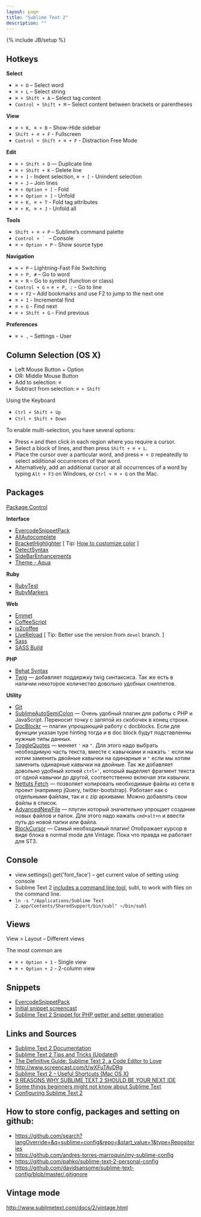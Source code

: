 ```yaml
---
layout: page
title: "Sublime Text 2"
description: ""
---
```

{% include JB/setup %}

## Hotkeys

**Select**

* `⌘ + D` – Select word
* `⌘ + L` – Select string
* `⌘ + Shift + A` – Select tag content
* `Control + Shift + M` – Select content between brackets or parentheses

**View**

* `⌘ + K, ⌘ + B` – Show-Hide sidebar
* `Shift + ⌘ + F` - Fullscreen
* `Control + Shift + ⌘ + F` - Distraction Free Mode

**Edit**

* `⌘ + Shift + D` — Duplicate line
* `⌘ + Shift + K` - Delete line
* `⌘ + ]` - Indent selection, `⌘ + [` - Unindent selection
* `⌘ + J` – Join lines
* `⌘ + Option + [` - Fold
* `⌘ + Option + ]` - Unfold
* `⌘ + K, ⌘ + T` - Fold tag attributes
* `⌘ + K, ⌘ + J` - Unfold all

**Tools**

* `Shift + ⌘ + P` – Sublime’s command palette
* ``Control + ` `` – Console
* `⌘ + Option + P` - Show source type

**Navigation**

* `⌘ + P` – Lightning-Fast File Switching
* `⌘ + P, #` – Go to word
* `⌘ + R` – Go to symbol (function or class)
* `Control + G` = `⌘ + P, :` - Go to line 
* `⌘ + F2` – Add bookmarks and use F2 to jump to the next one
* `⌘ + I` - Incremental find
* `⌘ + G` - Find next
* `⌘ + Shift + G` - Find previous

**Preferences**

* `⌘ + ,` – Settings - User

## Column Selection (OS X)

* Left Mouse Button + Option
* OR: Middle Mouse Button
* Add to selection: `⌘`
* Subtract from selection: `⌘ + Shift`


Using the Keyboard

* `Ctrl + Shift + Up`
* `Ctrl + Shift + Down`


To enable multi-selection, you have several options:

* Press `⌘` and then click in each region where you require a cursor.
* Select a block of lines, and then press `Shift + ⌘ + L`.
* Place the cursor over a particular word, and press `⌘ + D` repeatedly to select additional occurrences of that word.
* Alternatively, add an additional cursor at all occurrences of a word by typing `Alt + F3` on Windows, or `Ctrl + ⌘ + G` on the Mac.

## Packages

[Package Control](http://wbond.net/sublime_packages/package_control)

**Interface**

* [EvercodeSnippetPack](https://github.com/EvercodeLab/sublime2-snippets)
* [AllAutocomplete](https://github.com/alienhard/SublimeAllAutocomplete) 
* [BracketHighlighter](https://github.com/facelessuser/BracketHighlighter) [ Tip: [How to customize color](https://gist.github.com/JazzJackrabbit/5024243) ]
* [DetectSyntax](https://github.com/phillipkoebbe/DetectSyntax)
* [SideBarEnhancements](https://github.com/titoBouzout/SideBarEnhancements)
* [Theme - Aqua](https://github.com/cafarm/aqua-theme)

**Ruby**

* [RubyTest](https://github.com/maltize/sublime-text-2-ruby-tests)
* [RubyMarkers](https://github.com/mmims/sublime-text-2-ruby-markers)

**Web**

* [Emmet](https://github.com/sergeche/emmet-sublime)
* [CoffeeScript](https://github.com/Xavura/CoffeeScript-Sublime-Plugin)
* [js2coffee](https://github.com/nibblebot/sublime-js2coffee)
* [LiveReload](https://github.com/dz0ny/LiveReload-sublimetext2/tree/devel) [ Tip: Better use the version from `devel` branch. ]
* [Sass](https://github.com/nathos/sass-textmate-bundle)
* [SASS Build](https://github.com/jaumefontal/SASS-Build-SublimeText2)

**PHP**

* [Behat Syntax](https://github.com/omissis/sublime-behat-syntax)
* [Twig](https://github.com/Anomareh/PHP-Twig.tmbundle) — добавляет поддержку twig синтаксиса. Так же есть в наличии некоторое количество довольно удобных сниппетов.

**Utility**

* [Git](https://github.com/kemayo/sublime-text-2-git)
* [SublimeAutoSemiColon](https://github.com/LewisW/SublimeAutoSemiColon) — Очень удобный плагин для работы с PHP и JavaScript. Переносит точку с запятой из скобочек в конец строки.
* [DocBlockr](https://github.com/spadgos/sublime-jsdocs) — плагин упрощающий работу с docblocks. Если для функции указан type hinting тогда и в doc block будут подставленны нужные типы данных.
* [ToggleQuotes](https://github.com/spadgos/sublime-ToggleQuotes) — меняет `'` на `"`. Для этого надо выбрать необходимую часть текста, вместе с кавычками и нажать `'` если мы хотим заменить двойные кавычки на одинарные и `"` если мы хотим заменить одинарные кавычки на двойные. Так же добавляет довольно удобный хоткей `ctrl+'`, который выделяет фрагмент текста от одной кавычки до другой, соответственно включая эти кавычки.
* [Nettuts Fetch](https://github.com/weslly/Nettuts-Fetch/tree/master) — позволяет копировать необходимые файлы из сети в проект (например jQuery, twitter-bootstrap). Работает как с отдельными файлам, так и с zip архивами. Можно добавлять свои файлы в список.
* [AdvancedNewFile](https://github.com/skuroda/Sublime-AdvancedNewFile) — плугин который значительно упрощает создание новых файлов и папок. Для этого надо нажать `cmd+alt+n` и ввести путь до новой папки или файла.
* [BlockCursor](https://github.com/netpro2k/SublimeBlockCursor) — Самый необходимый плагин! Отображает курсор в виде блока в normal mode для Vintage. Пока что правда не работает для ST3.

## Console

* view.settings().get('font_face') – get current value of setting using console
* Sublime Text 2 [includes a command line tool](http://www.sublimetext.com/docs/2/osx_command_line.html), subl, to work with files on the command line. 
* `ln -s "/Applications/Sublime Text 2.app/Contents/SharedSupport/bin/subl" ~/bin/subl`


## Views

View > Layout – Different views

The most common are 
* `⌘ + Option + 1` - Single view
* `⌘ + Option + 2` - 2-column view

## Snippets

* [EvercodeSnippetPack](https://github.com/EvercodeLab/sublime2-snippets)
* [Initial snippet screencast](http://screencast.com/t/kBHOJFSoVmX8)
* [Sublime Text 2 Snippet for PHP getter and setter generation](http://akrabat.com/software/sublime-text-2-snippet-for-php-getter-and-setter-generation/)

## Links and Sources

* [Sublime Text 2 Documentation](http://www.sublimetext.com/docs/2/)
* [Sublime Text 2 Tips and Tricks (Updated)](http://net.tutsplus.com/tutorials/tools-and-tips/sublime-text-2-tips-and-tricks/)
* [The Definitive Guide: Sublime Text 2, a Code Editor to Love](http://designmodo.com/sublime-text-2/)
* <http://www.screencast.com/t/wXFuTAvDRg>
* [Sublime Text 2 – Useful Shortcuts (Mac OS X)](https://gist.github.com/1207002)
* [9 REASONS WHY SUBLIME TEXT 2 SHOULD BE YOUR NEXT IDE](http://www.trymbill.is/9-reasons-why-sublime-text-2-should-be-your-next-ide/)
* [Some things beginners might not know about Sublime Text](http://blog.alainmeier.com/post/27255145114/some-things-beginners-might-not-know-about-sublime-text)
* [Configuring Sublime Text 2](http://www.mutuallyhuman.com/blog/2012/10/18/configuring-sublime-text-2/)


## How to store config, packages and setting on github:

* <https://github.com/search?langOverride=&q=sublime+config&repo=&start_value=1&type=Repositories>
* <https://github.com/andres-torres-marroquin/my-sublime-config>
* <https://github.com/pahko/sublime-text-2-personal-config>
* <https://github.com/davidsansome/sublime-text-config/blob/master/.gitignore>


## Vintage mode

<http://www.sublimetext.com/docs/2/vintage.html>

